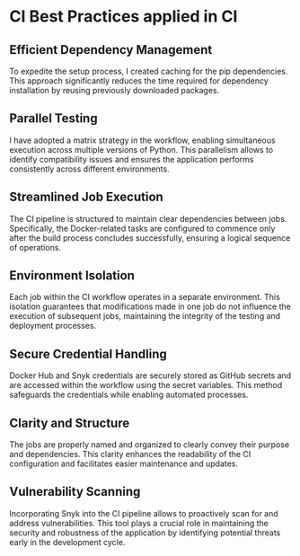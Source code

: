 # CI Best Practices applied in CI

## Efficient Dependency Management

To expedite the setup process, I created caching for the pip dependencies. This approach 
significantly reduces the time required for dependency installation by reusing previously 
downloaded packages.


## Parallel Testing

I have adopted a matrix strategy in the workflow, enabling simultaneous execution across 
multiple versions of Python. This parallelism allows to identify compatibility issues and 
ensures the application performs consistently across different environments.


## Streamlined Job Execution

The CI pipeline is structured to maintain clear dependencies between jobs. Specifically, 
the Docker-related tasks are configured to commence only after the build process concludes 
successfully, ensuring a logical sequence of operations.

## Environment Isolation

Each job within the CI workflow operates in a separate environment. This isolation guarantees 
that modifications made in one job do not influence the execution of subsequent jobs, 
maintaining the integrity of the testing and deployment processes.

## Secure Credential Handling

Docker Hub and Snyk credentials are securely stored as GitHub secrets and are accessed within 
the workflow using the secret variables. This method safeguards the credentials while enabling 
automated processes.

## Clarity and Structure

The jobs are properly named and organized to clearly convey their purpose and dependencies. 
This clarity enhances the readability of the CI configuration and facilitates easier 
maintenance and updates.

## Vulnerability Scanning

Incorporating Snyk into the CI pipeline allows to proactively scan for and address 
vulnerabilities. This tool plays a crucial role in maintaining the security and robustness of 
the application by identifying potential threats early in the development cycle.

